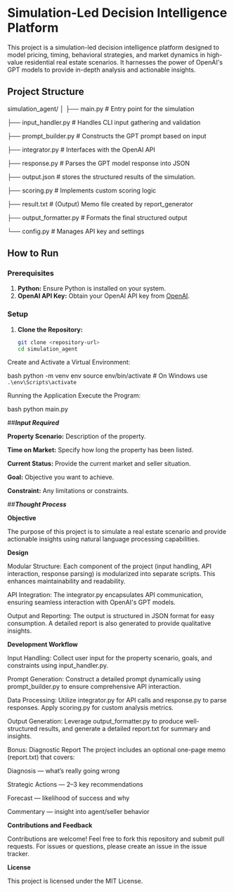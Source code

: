 # Simulation-Led Decision Intelligence Platform

This project is a simulation-led decision intelligence platform designed to model pricing, timing, behavioral strategies, and market dynamics in high-value residential real estate scenarios. It harnesses the power of OpenAI's GPT models to provide in-depth analysis and actionable insights.

## Project Structure

simulation_agent/
│
├── main.py # Entry point for the simulation

├── input_handler.py # Handles CLI input gathering and validation

├── prompt_builder.py # Constructs the GPT prompt based on input

├── integrator.py # Interfaces with the OpenAI API

├── response.py # Parses the GPT model response into JSON

├── output.json # stores the structured results of the simulation. 

├── scoring.py # Implements custom scoring logic

├── result.txt # (Output) Memo file created by report_generator

├── output_formatter.py # Formats the final structured output

└── config.py # Manages API key and settings


## How to Run

### Prerequisites

1. **Python:** Ensure Python is installed on your system.
2. **OpenAI API Key:** Obtain your OpenAI API key from [OpenAI](https://platform.openai.com/).

### Setup

1. **Clone the Repository:**

   ```bash
   git clone <repository-url>
   cd simulation_agent
Create and Activate a Virtual Environment:

bash
python -m venv env
source env/bin/activate     # On Windows use `.\env\Scripts\activate`

Running the Application
Execute the Program:

bash
python main.py

##***Input Required***

**Property Scenario:** Description of the property.

**Time on Market:** Specify how long the property has been listed. 

**Current Status:** Provide the current market and seller situation.

**Goal:** Objective you want to achieve.

**Constraint:** Any limitations or constraints.




##***Thought Process***

**Objective**

The purpose of this project is to simulate a real estate scenario and provide actionable insights using natural language processing capabilities.

**Design**

Modular Structure:
Each component of the project (input handling, API interaction, response parsing) is modularized into separate scripts. This enhances maintainability and readability.

API Integration:
The integrator.py encapsulates API communication, ensuring seamless interaction with OpenAI's GPT models.

Output and Reporting:
The output is structured in JSON format for easy consumption. A detailed report is also generated to provide qualitative insights.

**Development Workflow**

Input Handling:
Collect user input for the property scenario, goals, and constraints using input_handler.py.

Prompt Generation:
Construct a detailed prompt dynamically using prompt_builder.py to ensure comprehensive API interaction.

Data Processing:
Utilize integrator.py for API calls and response.py to parse responses. Apply scoring.py for custom analysis metrics.

Output Generation:
Leverage output_formatter.py to produce well-structured results, and generate a detailed report.txt for summary and insights.


Bonus: Diagnostic Report
The project includes an optional one-page memo (report.txt) that covers:

Diagnosis — what’s really going wrong

Strategic Actions — 2–3 key recommendations

Forecast — likelihood of success and why

Commentary — insight into agent/seller behavior

**Contributions and Feedback**

Contributions are welcome! Feel free to fork this repository and submit pull requests. For issues or questions, please create an issue in the issue tracker.

**License**

This project is licensed under the MIT License.
